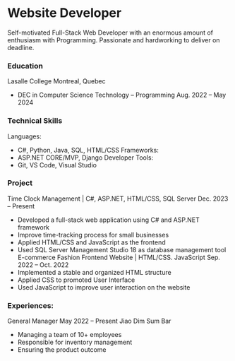 # Website Developer
Self-motivated Full-Stack Web Developer with an enormous amount of enthusiasm with Programming. Passionate and hardworking to deliver on deadline.

### Education
Lasalle College      Montreal, Quebec
- DEC in Computer Science Technology – Programming         Aug. 2022 – May 2024

### Technical Skills
Languages:
- C#, Python, Java, SQL, HTML/CSS
Frameworks: 
- ASP.NET CORE/MVP, Django 
Developer Tools:
- Git, VS Code, Visual Studio

### Project
Time Clock Management | C#, ASP.NET, HTML/CSS, SQL Server 		Dec. 2023 – Present
-	Developed a full-stack web application using C# and ASP.NET framework
-	Improve time-tracking process for small businesses
-	Applied HTML/CSS and JavaScript as the frontend
-	Used SQL Server Management Studio 18 as database management tool
E-commerce Fashion Frontend Website | HTML/CSS. JavaScript 	  Sep. 2022 – Oct. 2022
-	Implemented a stable and organized HTML structure
-	Applied CSS to promoted User Interface
-	Used JavaScript to improve user interaction on the website

### Experiences:
General Manager 							                                May 2022 – Present
Jiao Dim Sum Bar
-	Managing a team of 10+ employees
-	Responsible for inventory management
-	Ensuring the product outcome

